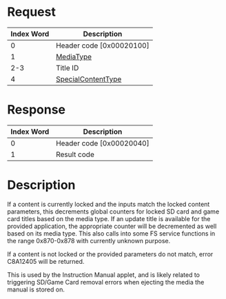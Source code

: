 # Request

| Index Word | Description                                                             |
|------------|-------------------------------------------------------------------------|
| 0          | Header code \[0x00020100\]                                              |
| 1          | [MediaType](Filesystem_services#MediaType "wikilink")                   |
| 2-3        | Title ID                                                                |
| 4          | [SpecialContentType](Filesystem_services#SpecialContentType "wikilink") |

# Response

| Index Word | Description                |
|------------|----------------------------|
| 0          | Header code \[0x00020040\] |
| 1          | Result code                |

# Description

If a content is currently locked and the inputs match the locked content
parameters, this decrements global counters for locked SD card and game
card titles based on the media type. If an update title is available for
the provided application, the appropriate counter will be decremented as
well based on its media type. This also calls into some FS service
functions in the range 0x870-0x878 with currently unknown purpose.

If a content is not locked or the provided parameters do not match,
error C8A12405 will be returned.

This is used by the Instruction Manual applet, and is likely related to
triggering SD/Game Card removal errors when ejecting the media the
manual is stored on.